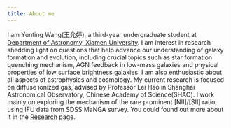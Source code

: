 ```yaml
---
title: About me
---
```


I am Yunting Wang(王允婷), a third-year undergraduate student at [Department of Astronomy, Xiamen University](https://astro.xmu.edu.cn/en/HOME.htm).
I am interest in research shedding light on questions that help advance our understanding of galaxy formation and evolution, including crucial topics such as star formation quenching mechanism, AGN feedback in low-mass galaxies and physical properties of low surface brightness galaxies. I am also enthusiastic about all aspects of astrophysics and cosmology.
My current research is focused on diffuse ionized gas, advised by Professor Lei Hao in Shanghai Astronomical Observatory, Chinese Academy of Science(SHAO). I work mainly on exploring the mechanism of the rare prominent [NII]/[SII] ratio, using IFU data from SDSS MaNGA survey. You could found out more about it in the [Research](https://yunting-wang.github.io/Research_Summary.pdf) page.
